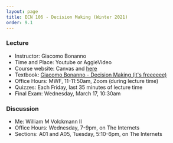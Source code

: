 ```yaml
---
layout: page
title: ECN 106 - Decision Making (Winter 2021)
order: 9.1
---
```



### Lecture
* Instructor: Giacomo Bonanno
* Time and Place: Youtube or AggieVideo
* Course website: Canvas and [here](http://faculty.econ.ucdavis.edu/faculty/bonanno/teaching/106/index.html)
* Textbook: [Giacomo Bonanno - Decision Making (it's freeeeee)](http://faculty.econ.ucdavis.edu/faculty/bonanno/DM_Book.html)
* Office Hours: MWF, 11-11:50am, Zoom (during lecture time)
* Quizzes: Each Friday, last 35 minutes of lecture time
* Final Exam: Wednesday, March 17, 10:30am


### Discussion
* Me: William M Volckmann II
* Office Hours: Wednesday, 7-9pm, on The Internets
* Sections: A01 and A05, Tuesday, 5:10-6pm, on The Internets
